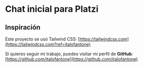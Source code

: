 # Chat inicial para Platzi

## Inspiración

Este proyecto se usó Tailwind CSS: [https://tailwindcss.com](https://tailwindcss.com?ref=italofantone)

Si quieres seguir mi trabajo, puedes visitar mi perfil de **GitHub**: [https://github.com/italofantone](https://github.com/italofantone)

